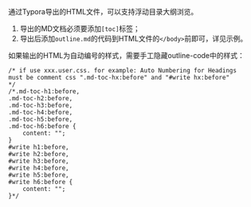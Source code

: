 
通过Typora导出的HTML文件，可以支持浮动目录大纲浏览。<br>
1. 导出的MD文档必须要添加`[toc]`标签；<br>
2. 导出后添加`outline.md`的代码到HTML文件的`</body>`前即可，详见示例。

如果输出的HTML为自动编号的样式，需要手工隐藏outline-code中的样式：
```
/* if use xxx.user.css. for example: Auto Numbering for Headings
must be comment css ".md-toc-hx:before" and "#write hx:before"
*/
/*.md-toc-h1:before,
.md-toc-h2:before,
.md-toc-h3:before,
.md-toc-h4:before,
.md-toc-h5:before,
.md-toc-h6:before {
	content: "";
}
#write h1:before,
#write h2:before,
#write h3:before,
#write h4:before,
#write h5:before,
#write h6:before {
	content: "";
}*/
```
